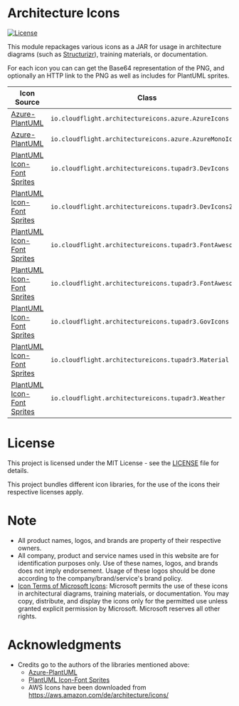 # Architecture Icons

[![License](https://img.shields.io/badge/MIT-green.svg)](https://github.com/cloudflightio/architecture-icons/blob/master/LICENSE)

This module repackages various icons as a JAR for usage in architecture diagrams (such as [Structurizr](https://github.com/structurizr/java)), training materials, or documentation.

For each icon you can can get the Base64 representation of the PNG, and optionally an HTTP link to the PNG as well as includes for PlantUML sprites.


| Icon Source                                                                          | Class                                                                                                                                                                                                                                                                                                                                                                                                                            | Icon Set                                                   |
|--------------------------------------------------------------------------------------|---------------------------------------------------------|------------------------------------------------------------|
| [Azure-PlantUML](https://github.com/plantuml-stdlib/Azure-PlantUML)                  | `io.cloudflight.architectureicons.azure.AzureIcons`   | https://docs.microsoft.com/en-us/azure/architecture/icons/ |
| [Azure-PlantUML](https://github.com/plantuml-stdlib/Azure-PlantUML)                  | `io.cloudflight.architectureicons.azure.AzureMonoIcons`  | https://docs.microsoft.com/en-us/azure/architecture/icons/ |
| [PlantUML Icon-Font Sprites](https://github.com/tupadr3/plantuml-icon-font-sprites/) | `io.cloudflight.architectureicons.tupadr3.DevIcons` | https://github.com/devicons/devicon.git                    |
| [PlantUML Icon-Font Sprites](https://github.com/tupadr3/plantuml-icon-font-sprites/) | `io.cloudflight.architectureicons.tupadr3.DevIcons2` | https://github.com/devicons/devicon.git                    |
| [PlantUML Icon-Font Sprites](https://github.com/tupadr3/plantuml-icon-font-sprites/) | `io.cloudflight.architectureicons.tupadr3.FontAwesome4` | https://fontawesome.com/v4.7.0/                            |
| [PlantUML Icon-Font Sprites](https://github.com/tupadr3/plantuml-icon-font-sprites/) | `io.cloudflight.architectureicons.tupadr3.FontAwesome5` | https://fontawesome.io/                                    |
| [PlantUML Icon-Font Sprites](https://github.com/tupadr3/plantuml-icon-font-sprites/) | `io.cloudflight.architectureicons.tupadr3.GovIcons` | http://govicons.io/                                        |
| [PlantUML Icon-Font Sprites](https://github.com/tupadr3/plantuml-icon-font-sprites/) | `io.cloudflight.architectureicons.tupadr3.Material` | http://google.github.io/material-design-icons/             |
| [PlantUML Icon-Font Sprites](https://github.com/tupadr3/plantuml-icon-font-sprites/) | `io.cloudflight.architectureicons.tupadr3.Weather` | https://erikflowers.github.io/weather-icons/               |

# License
This project is licensed under the MIT License - see the [LICENSE](https://github.com/cloudflightio/architecture-icons/blob/master/LICENSE) file for details.

This project bundles different icon libraries, for the use of the icons their respective licenses apply.

# Note
- All product names, logos, and brands are property of their respective owners. 
- All company, product and service names used in this website are for identification purposes only. Use of these names, logos, and brands does not imply endorsement. Usage of these logos should be done according to the company/brand/service's brand policy.
- [Icon Terms of Microsoft Icons](https://docs.microsoft.com/en-us/azure/architecture/icons/): Microsoft permits the use of these icons in architectural diagrams, training materials, or documentation. You may copy, distribute, and display the icons only for the permitted use unless granted explicit permission by Microsoft. Microsoft reserves all other rights. 

# Acknowledgments
- Credits go to the authors of the libraries mentioned above:
  - [Azure-PlantUML](https://github.com/plantuml-stdlib/Azure-PlantUML)
  - [PlantUML Icon-Font Sprites](https://github.com/tupadr3/plantuml-icon-font-sprites/)
  - AWS Icons have been downloaded from https://aws.amazon.com/de/architecture/icons/